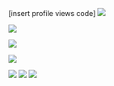 [insert profile views code]
![](https://file.garden/Zlc_rlwZaj3gLlZ-/Screenshot_20240625-125208_Pinterest.jpg)


![](https://file.garden/Zlc_rlwZaj3gLlZ-/68d31db84e9aabc9a5742717a03270b4.jpg)

![](https://file.garden/Zlc_rlwZaj3gLlZ-/776d2616010ee23173ebe4392ae8a989.jpg)

![](https://file.garden/Zlc_rlwZaj3gLlZ-/4c97fe828a454ad26fc3c232d3dc0a92.jpg)

![](https://cdn.discordapp.com/attachments/752122746531741697/1258705619352027186/pinterestdownloader.com-1720168490.098841-ezgif.com-video-to-gif-converter_1.gif?ex=66890475&is=6687b2f5&hm=4e6a0f4f7ff79de9cb607ffdcb5739b6fab439cb39f139f9d6aa37279c83be73&)
![](https://file.garden/Zlc_rlwZaj3gLlZ-/903772637e72e34a9a4c048df019261c.jpg)
![](https://file.garden/Zlc_rlwZaj3gLlZ-/quote_1260449757038645269.png)
